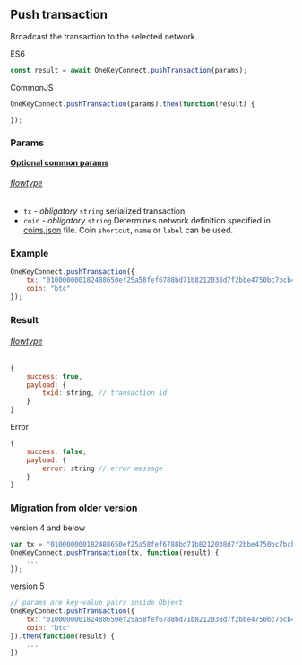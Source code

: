 ## Push transaction
Broadcast the transaction to the selected network.

ES6
```javascript
const result = await OneKeyConnect.pushTransaction(params);
```

CommonJS
```javascript
OneKeyConnect.pushTransaction(params).then(function(result) {

});
```

### Params 
[****Optional common params****](commonParams.md)
###### [flowtype](../../src/js/types/params.js#L119-L22)
* `tx` - *obligatory* `string` serialized transaction,
* `coin` - *obligatory* `string` Determines network definition specified in [coins.json](../../src/data/coins.json) file. Coin `shortcut`, `name` or `label` can be used.

### Example
```javascript
OneKeyConnect.pushTransaction({
    tx: "010000000182488650ef25a58fef6788bd71b8212038d7f2bbe4750bc7bcb44701e85ef6d5000000006b4830450221009a0b7be0d4ed3146ee262b42202841834698bb3ee39c24e7437df208b8b7077102202b79ab1e7736219387dffe8d615bbdba87e11477104b867ef47afed1a5ede7810121023230848585885f63803a0a8aecdd6538792d5c539215c91698e315bf0253b43dffffffff0160cc0500000000001976a914de9b2a8da088824e8fe51debea566617d851537888ac00000000",
    coin: "btc"
});
```

### Result
###### [flowtype](../../src/js/types/response.js#L94-L96)
```javascript
{
    success: true,
    payload: {
        txid: string, // transaction id
    }
}
```
Error
```javascript
{
    success: false,
    payload: {
        error: string // error message
    }
}
```

### Migration from older version

version 4 and below
```javascript
var tx = "010000000182488650ef25a58fef6788bd71b8212038d7f2bbe4750bc7bcb44701e85ef6d5000000006b4830450221009a0b7be0d4ed3146ee262b42202841834698bb3ee39c24e7437df208b8b7077102202b79ab1e7736219387dffe8d615bbdba87e11477104b867ef47afed1a5ede7810121023230848585885f63803a0a8aecdd6538792d5c539215c91698e315bf0253b43dffffffff0160cc0500000000001976a914de9b2a8da088824e8fe51debea566617d851537888ac00000000";
OneKeyConnect.pushTransaction(tx, function(result) {
    ...
});
```
version 5
```javascript
// params are key-value pairs inside Object
OneKeyConnect.pushTransaction({ 
    tx: "010000000182488650ef25a58fef6788bd71b8212038d7f2bbe4750bc7bcb44701e85ef6d5000000006b4830450221009a0b7be0d4ed3146ee262b42202841834698bb3ee39c24e7437df208b8b7077102202b79ab1e7736219387dffe8d615bbdba87e11477104b867ef47afed1a5ede7810121023230848585885f63803a0a8aecdd6538792d5c539215c91698e315bf0253b43dffffffff0160cc0500000000001976a914de9b2a8da088824e8fe51debea566617d851537888ac00000000",
    coin: "btc"
}).then(function(result) {
    ...
})
```
